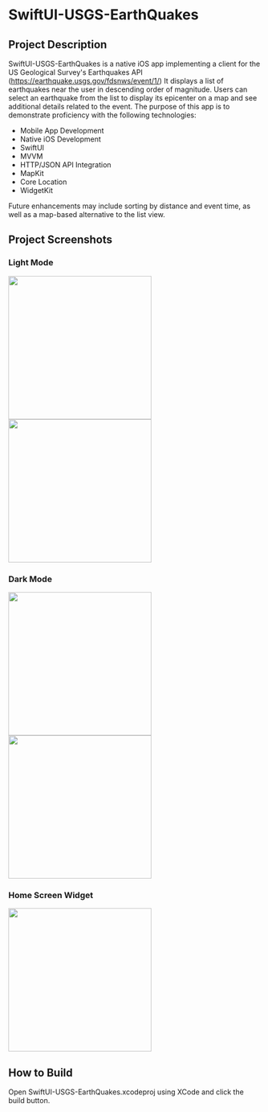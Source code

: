 # SwiftUI-USGS-EarthQuakes

## Project Description
  SwiftUI-USGS-EarthQuakes is a native iOS app implementing a  client for the US Geological Survey's Earthquakes API (https://earthquake.usgs.gov/fdsnws/event/1/)  It displays a list of earthquakes near the user in descending order of magnitude.  Users can select an earthquake from the list to display its epicenter on a map and see additional details related to the event.  The purpose of this app is to demonstrate proficiency with the following technologies:
  * Mobile App Development
  * Native iOS Development
  * SwiftUI
  * MVVM
  * HTTP/JSON API Integration
  * MapKit
  * Core Location
  * WidgetKit

  Future enhancements may include sorting by distance and event time, as well as a map-based alternative to the list view.
## Project Screenshots
### Light Mode
<img src="https://github.com/user-attachments/assets/eefbf36f-7390-4570-8165-699119432521" width="285px" align="center">
<img src="https://github.com/user-attachments/assets/4600e642-1510-48db-b6ca-2dec8374f3ac" width="285px" align="center">

### Dark Mode
<img src="https://github.com/user-attachments/assets/7f98b9c3-0248-49f3-86cc-cc572a470cc5" width="285px" align="center">
<img src="https://github.com/user-attachments/assets/8386eb33-07ec-48e1-bf00-bf16651ac125"  width="285px" align="center">

### Home Screen Widget
<img src="https://github.com/user-attachments/assets/6a826f15-1c6b-4ced-aaad-f16ef0e303b8"  width="285px" align="center">

## How to Build
 Open SwiftUI-USGS-EarthQuakes.xcodeproj using XCode and click the build button.
